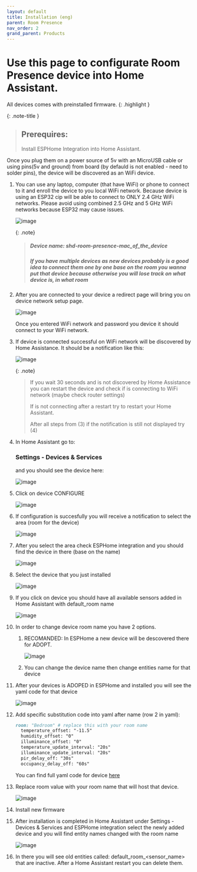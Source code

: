 ```yaml
---
layout: default
title: Installation (eng)
parent: Room Presence
nav_order: 2
grand_parent: Products
---
```


# Use this page to configurate Room Presence device into Home Assistant.

All devices comes with preinstalled firmware.
{: .highlight }

{: .note-title }
> ## Prerequires:
>
> Install ESPHome Integration into Home Assistant.

Once you plug them on a power source of 5v with an MicroUSB cable or using pins(5v and ground) from board (by defauld is not enabled - need to solder pins), the device will be discovered as an WiFi device.

1. You can use any laptop, computer (that have WiFi) or phone to connect to it and enroll the device to you local WiFi network.
Because device is using an ESP32 cip will be able to connect to ONLY 2.4 GHz WiFi networks. 
Please avoid using combined 2.5 GHz and 5 GHz WiFi networks because ESP32 may cause issues.

	![image](./images/installation/device_wifi.png)

	{: .note}
	> ##### Device name: shd-room-presence-mac_of_the_device
	> ##### If you have multiple devices as new devices probably is a good idea to connect them one by one base on the room you wanna put that device because otherwise you will lose track on what device is, in what room 

2. After you are connected to your device a redirect page will bring you on device network setup page.

	![image](./images/installation/device_wifi_selection.png)

	Once you entered WiFi network and password you device it should connect to your WiFi network.

3. If device is connected successful on WiFi network will be discovered by Home Assistance. 
	It should be a notification like this:
	
	![image](./images/installation/ha_notification.png)

	{: .note}
	> If you wait 30 seconds and is not discovered by Home Assistance you can restart the device and check if is connecting to WiFi network (maybe check router settings)
	> 
	> If is not connecting after a restart try to restart your Home Assistant.
	> 
	> After all steps from (3) if the notification is still not displayed try (4)

4. In Home Assistant go to: 
	### Settings - Devices & Services 
	and you should see the device here:

	![image](./images/installation/devices_list.png)

5. Click on device CONFIGURE
	
	![image](./images/installation/configuration_confirmation.png)

6. If configuration is succesfully you will receive a notification to select the area (room for the device)

	![image](./images/installation/configuration_area.png)

7. After you select the area check ESPHome integration and you should find the device in there (base on the name)
	
	![image](./images/installation/esphome_devices.png)

8. Select the device that you just installed

	![image](./images/installation/device_entities.png)

9. If you click on device you should have all available sensors added in Home Assistant with default_room name
	
	![image](./images/installation/device_sensors.png)

8. In order to change device room name you have 2 options.
	
	1. RECOMANDED: In ESPHome a new device will be descovered there for ADOPT.
		
		![image](./images/installation/adopt_device.png)
	
	2. You can change the device name then change entities name for that device
		
	
9. After your devices is ADOPED in ESPHome and installed you will see the yaml code for that device
	
	![image](./images/installation/default_yaml.png)

10. Add specific substitution code into yaml after name (row 2 in yaml):
	
	````markdown 
	room: "Bedroom" # replace this with your room name
	  temperature_offset: "-11.5"
	  humidity_offset: "0"
	  illuminance_offset: "0"
	  temperature_update_interval: "20s"
	  illuminance_update_interval: "20s"
	  pir_delay_off: "30s"
	  occupancy_delay_off: "60s"
	```` 
	You can find full yaml code for device [here](https://github.com/smarthomedesign/room_presence/blob/main/room_presence.yaml)

11. Replace room value with your room name that will host that device.

	![image](./images/installation/yaml_with_offsets.png)

12. Install new firmware

13. After installation is completed in Home Assistant under 
	Settings - Devices & Services and ESPHome integration select the newly added device and you will find entity names changed with the room name
	
	![image](./images/installation/doubled_sensors.png)

14. In there you will see old entities called: default_room_<sensor_name> that are inactive. 
	After a Home Assistant restart you can delete them.

